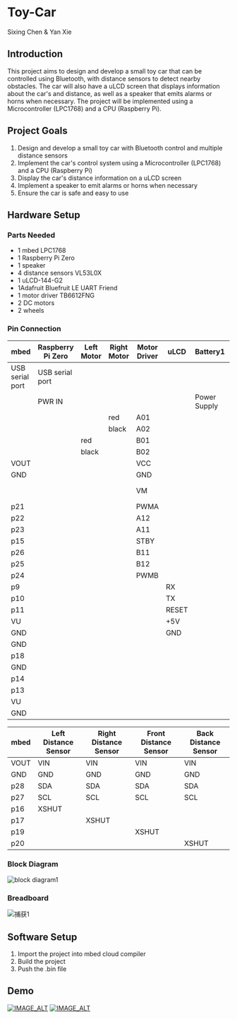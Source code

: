 # Toy-Car
Sixing Chen & Yan Xie

## Introduction
This project aims to design and develop a small toy car that can be controlled using Bluetooth, with distance sensors to detect nearby obstacles. The car will also have a uLCD screen that displays information about the car's and distance, as well as a speaker that emits alarms or horns when necessary. The project will be implemented using a Microcontroller (LPC1768) and a CPU (Raspberry Pi).

## Project Goals
1. Design and develop a small toy car with Bluetooth control and multiple distance sensors
2. Implement the car's control system using a Microcontroller (LPC1768) and a CPU (Raspberry Pi)
3. Display the car's distance information on a uLCD screen
4. Implement a speaker to emit alarms or horns when necessary
5. Ensure the car is safe and easy to use


## Hardware Setup

### Parts Needed
* 1 mbed LPC1768
* 1 Raspberry Pi Zero
* 1 speaker
* 4 distance sensors VL53L0X 
* 1 uLCD-144-G2
* 1Adafruit Bluefruit LE UART Friend
* 1 motor driver TB6612FNG
* 2 DC motors
* 2 wheels


### Pin Connection
mbed  | Raspberry Pi Zero | Left Motor | Right Motor | Motor Driver | uLCD | Battery1 | Battery2 | speaker | Bluetooth
------------- | ------------- | ------------- | ------------- | ------------- | ------------- | ------------- | ------------- | ------------- | -------------
USB serial port  | USB serial port |
&#xfeff;| PWR IN | | | | | Power Supply
&#xfeff;| | | red | A01
&#xfeff;| | | black | A02
&#xfeff;| | red | | B01
&#xfeff;| | black | | B02
VOUT| | | |VCC
GND| | | |GND
&#xfeff;| | | |VM| | |Power Supply
p21| | | |PWMA
p22| | | |A12
p23| | | |A11
p15| | | |STBY
p26| | | |B11
p25| | | |B12
p24| | | |PWMB
p9| | | | |RX
p10| | | | |TX
p11| | | | |RESET
VU| | | | |+5V
GND| | | | |GND
GND| | | | | | | |-
p18| | | | | | | |+
GND| | | | | | | | |CTS
p14| | | | | | | | |TXO
p13| | | | | | | | |RXI
VU| | | | | | | | |VIN
GND| | | | | | | | |GND

mbed | Left Distance Sensor | Right Distance Sensor | Front Distance Sensor | Back Distance Sensor
------------- | ------------- | ------------- | ------------- | ------------- 
VOUT | VIN | VIN | VIN | VIN
GND | GND | GND | GND | GND
p28 | SDA | SDA | SDA | SDA
p27 | SCL | SCL | SCL | SCL
p16 | XSHUT
p17 | | XSHUT
p19 | | |XSHUT
p20 | | | |XSHUT


### Block Diagram
![block diagram1](https://user-images.githubusercontent.com/93750274/235618277-cd95d08c-150c-4229-9200-f7bce5920d75.png)

### Breadboard
![捕获1](https://user-images.githubusercontent.com/93750274/235613685-558bae87-7eda-4137-a5b1-72a2be0ca755.PNG)


## Software Setup
1. Import the project into mbed cloud compiler
2. Build the project
3. Push the .bin file

## Demo
[![IMAGE_ALT](https://img.youtube.com/vi/rskGaw2-Giw/0.jpg)](https://www.youtube.com/watch?v=rskGaw2-Giw)
[![IMAGE_ALT](https://img.youtube.com/vi/8Bp_SSSQn0g/0.jpg)](https://www.youtube.com/watch?v=8Bp_SSSQn0g)
